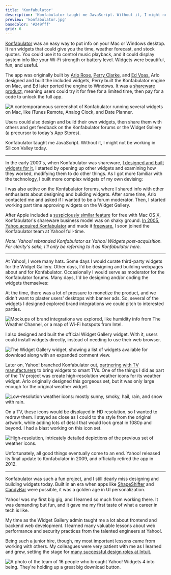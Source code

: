 ```yaml
---
title: 'Konfabulator'
description: 'Konfabulator taught me JavaScript. Without it, I might not be working in Silicon Valley today.'
preview: 'konfabulator.jpg'
baseColor: '#249fff'
grid: 6
---
```


[Konfabulator](https://en.wikipedia.org/wiki/Konfabulator) was an easy way to put info on your Mac or Windows desktop. It ran widgets that could give you the time, weather forecast, and stock quotes. You could use it to control music playback, and it could display system info like your Wi-Fi strength or battery level. Widgets were beautiful, fun, and useful.

The app was originally built by [Arlo Rose,](https://twitter.com/Arlo) [Perry Clarke,](https://twitter.com/perryclarke) and [Ed Voas.](https://twitter.com/FieryRobot) Arlo designed and built the included widgets, Perry built the Konfabulator engine on Mac, and Ed later ported the engine to Windows. It was a [shareware product,](https://en.wikipedia.org/wiki/Shareware) meaning users could try it for free for a limited time, then pay for a code to unlock the full app.

![A contemporaneous screenshot of Konfabulator running several widgets on Mac, like iTunes Remote, Analog Clock, and Date Planner.](projects/konfabulator/konfabulator-mac.png "5120x3072xno-rounding")

Users could also design and build their own widgets, then share them with others and get feedback on the Konfabulator forums or the Widget Gallery (a precursor to today's App Stores).

Konfabulator taught me JavaScript. Without it, I might not be working in Silicon Valley today.

---

In the early 2000's, when Konfabulator was shareware, [I designed and built widgets for it.](https://rickyromero.com/widgets/) I started by opening up other widgets and examining how they worked, modifying them to do other things. As I got more familiar with the technology, I built more complex widgets of my own devising:

<Player uses="projects/konfabulator/my-widgets" width="1920" height="1080" />

I was also active on the Konfabulator forums, where I shared info with other enthusiasts about designing and building widgets. After some time, Arlo contacted me and asked if I wanted to be a forum moderator. Then, I started working part time approving widgets on the Widget Gallery.

After Apple included a [suspiciously similar feature](https://arstechnica.com/gadgets/2005/04/macosx-10-4/17/#main) for free with Mac OS X, Konfabulator's shareware business model was on shaky ground. [In 2005, Yahoo acquired Konfabulator](https://www.nbcnews.com/id/wbna8698785) and made it [freeware.](https://en.wikipedia.org/wiki/Freeware) I soon joined the Konfabulator team at Yahoo! full-time.

<Smaller>*Note: Yahoo! rebranded Konfabulator as Yahoo! Widgets post-acquisition. For clarity's sake, I'll only be referring to it as Konfabulator here.*</Smaller>

---

At Yahoo!, I wore many hats. Some days I would curate third-party widgets for the Widget Gallery. Other days, I'd be designing and building webpages about and for Konfabulator. Occasionally I would serve as moderator for the Konfabulator forums. Many days, I'd be designing and/or coding the widgets themselves:

<Player uses="projects/konfabulator/work-widgets" width="1920" height="1080" />

At the time, there was a lot of pressure to monetize the product, and we didn't want to plaster users' desktops with banner ads. So, several of the widgets I designed explored brand integrations we could pitch to interested parties.

![Mockups of brand integrations we explored, like humidity info from The Weather Channel, or a map of Wi-Fi hotspots from Intel.](projects/konfabulator/brand-integrations.png "5120x2880xno-rounding")

I also designed and built the official Widget Gallery widget. With it, users could install widgets directly, instead of needing to use their web browser.

![The Widget Gallery widget, showing a list of widgets available for download along with an expanded comment view.](projects/konfabulator/widget-gallery.png "5120x3072")

Later on, Yahoo! branched Konfabulator out, [partnering with TV manufacturers](https://en.wikipedia.org/wiki/Yahoo!_Smart_TV) to bring widgets to smart TVs. One of the things I did as part of the TV project was create high-resolution weather icons for its weather widget. Arlo originally designed this gorgeous set, but it was only large enough for the original weather widget.

![Low-resolution weather icons: mostly sunny, smoky, hail, rain, and snow with rain.](projects/konfabulator/weather-low-res.png "5120x1400xno-rounding")

On a TV, these icons would be displayed in HD resolution, so I wanted to redraw them. I stayed as close as I could to the style from the original artwork, while adding lots of detail that would look great in 1080p and beyond. I had a blast working on this icon set.

![High-resolution, intricately detailed depictions of the previous set of weather icons.](projects/konfabulator/weather-hi-res.png "7680x4152xno-rounding")

Unfortunately, all good things eventually come to an end. Yahoo! released its final update to Konfabulator in 2009, and officially retired the app in 2012.

---

Konfabulator was such a fun project, and I still dearly miss designing and building widgets today. Built in an era when apps like [ShapeShifter](https://web.archive.org/web/20051102000942/http://www.unsanity.com/haxies/shapeshifter) and [CandyBar](https://en.wikipedia.org/wiki/CandyBar) were possible, it was a golden age in UI personalization.

Yahoo! was my first big gig, and I learned so much from working there. It was demanding but fun, and it gave me my first taste of what a career in tech is like.

My time as the Widget Gallery admin taught me a lot about frontend and backend web development. I learned many valuable lessons about web performance and security practices from the talented engineers at Yahoo!.

Being such a junior hire, though, my most important lessons came from working with others. My colleagues were very patient with me as I learned and grew, setting the stage for [many successful design roles at Intuit.](/#things-i-ve-done)

![A photo of the team of 16 people who brought Yahoo! Widgets 4 into being. They're holding up a great big download button.](projects/konfabulator/konfabulator-team.jpg "3008x2000")
